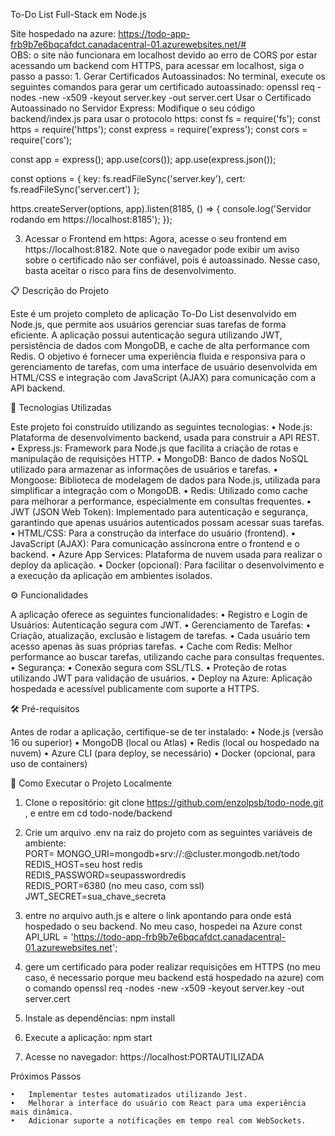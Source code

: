 To-Do List Full-Stack em Node.js

Site hospedado na azure: https://todo-app-frb9b7e6bqcafdct.canadacentral-01.azurewebsites.net/#
        <br/>OBS: o site não funcionara em localhost devido ao erro de CORS por estar acessando um backend com HTTPS, para acessar em localhost, siga o passo a passo: 	1.	Gerar Certificados Autoassinados:
No terminal, execute os seguintes comandos para gerar um certificado autoassinado: openssl req -nodes -new -x509 -keyout server.key -out server.cert                      Usar o Certificado Autoassinado no Servidor Express:
Modifique o seu código backend/index.js para usar o protocolo https:               const fs = require('fs');
const https = require('https');
const express = require('express');
const cors = require('cors');

const app = express();
app.use(cors());
app.use(express.json());

const options = {
    key: fs.readFileSync('server.key'),
    cert: fs.readFileSync('server.cert')
};

https.createServer(options, app).listen(8185, () => {
    console.log('Servidor rodando em https://localhost:8185');
});


3.	Acessar o Frontend em https:
Agora, acesse o seu frontend em https://localhost:8182. Note que o navegador pode exibir um aviso sobre o certificado não ser confiável, pois é autoassinado. Nesse caso, basta aceitar o risco para fins de desenvolvimento.



📋 Descrição do Projeto

Este é um projeto completo de aplicação To-Do List desenvolvido em Node.js, que permite aos usuários gerenciar suas tarefas de forma eficiente. A aplicação possui autenticação segura utilizando JWT, persistência de dados com MongoDB, e cache de alta performance com Redis. O objetivo é fornecer uma experiência fluida e responsiva para o gerenciamento de tarefas, com uma interface de usuário desenvolvida em HTML/CSS e integração com JavaScript (AJAX) para comunicação com a API backend.

🚀 Tecnologias Utilizadas

Este projeto foi construído utilizando as seguintes tecnologias:
	•	Node.js: Plataforma de desenvolvimento backend, usada para construir a API REST.
	•	Express.js: Framework para Node.js que facilita a criação de rotas e manipulação de requisições HTTP.
	•	MongoDB: Banco de dados NoSQL utilizado para armazenar as informações de usuários e tarefas.
	•	Mongoose: Biblioteca de modelagem de dados para Node.js, utilizada para simplificar a integração com o MongoDB.
	•	Redis: Utilizado como cache para melhorar a performance, especialmente em consultas frequentes.
	•	JWT (JSON Web Token): Implementado para autenticação e segurança, garantindo que apenas usuários autenticados possam acessar suas tarefas.
	•	HTML/CSS: Para a construção da interface do usuário (frontend).
	•	JavaScript (AJAX): Para comunicação assíncrona entre o frontend e o backend.
	•	Azure App Services: Plataforma de nuvem usada para realizar o deploy da aplicação.
	•	Docker (opcional): Para facilitar o desenvolvimento e a execução da aplicação em ambientes isolados.

⚙️ Funcionalidades

A aplicação oferece as seguintes funcionalidades:
	•	Registro e Login de Usuários: Autenticação segura com JWT.
	•	Gerenciamento de Tarefas:
	•	Criação, atualização, exclusão e listagem de tarefas.
	•	Cada usuário tem acesso apenas às suas próprias tarefas.
	•	Cache com Redis: Melhor performance ao buscar tarefas, utilizando cache para consultas frequentes.
	•	Segurança:
	•	Conexão segura com SSL/TLS.
	•	Proteção de rotas utilizando JWT para validação de usuários.
	•	Deploy na Azure: Aplicação hospedada e acessível publicamente com suporte a HTTPS.

🛠️ Pré-requisitos

Antes de rodar a aplicação, certifique-se de ter instalado:
	•	Node.js (versão 16 ou superior)
	•	MongoDB (local ou Atlas)
	•	Redis (local ou hospedado na nuvem)
	•	Azure CLI (para deploy, se necessário)
	•	Docker (opcional, para uso de containers)

🚀 Como Executar o Projeto Localmente

  1.	Clone o repositório:
    git clone https://github.com/enzolpsb/todo-node.git
    , e entre em cd todo-node/backend

  2.	Crie um arquivo .env na raiz do projeto com as seguintes variáveis de ambiente:             
    PORT=
    MONGO_URI=mongodb+srv://<user>:<password>@cluster.mongodb.net/todo       
    REDIS_HOST=seu host redis       
    REDIS_PASSWORD=seupasswordredis         
    REDIS_PORT=6380 (no meu caso, com ssl)                
    JWT_SECRET=sua_chave_secreta

  4. entre no arquivo auth.js e altere o link apontando para onde está hospedado o seu backend. No meu caso, hospedei na Azure const API_URL = 'https://todo-app-frb9b7e6bqcafdct.canadacentral-01.azurewebsites.net';
  5. gere um certificado para poder realizar requisições em HTTPS (no meu caso, é necessario porque meu backend está hospedado na azure) com o comando openssl req -nodes -new -x509 -keyout server.key -out server.cert
  6.	Instale as dependências:
     npm install
  7.	Execute a aplicação:
     npm start
  8.	Acesse no navegador:
    https://localhost:PORTAUTILIZADA


Próximos Passos

	•	Implementar testes automatizados utilizando Jest.
	•	Melhorar a interface do usuário com React para uma experiência mais dinâmica.
	•	Adicionar suporte a notificações em tempo real com WebSockets.
